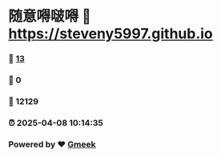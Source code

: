 # 随意嘚啵嘚 :link: https://steveny5997.github.io 
### :page_facing_up: [13](https://steveny5997.github.io/tag.html) 
### :speech_balloon: 0 
### :hibiscus: 12129 
### :alarm_clock: 2025-04-08 10:14:35 
### Powered by :heart: [Gmeek](https://github.com/Meekdai/Gmeek)
